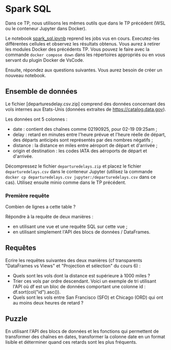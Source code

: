 # Spark SQL

Dans ce TP, nous utilisons les mêmes outils que dans le TP précédent (WSL ou le conteneur Jupyter dans Docker).

Le notebook [spark_sql.ipynb](spark_sql.ipynb) reprend les jobs vus en cours. Executez-les différentes cellules et observez les résultats obtenus. Vous aurez à retirer les modules Docker des précédents TP. Vous pouvez le faire avec la commande `docker compose down` dans les répertoires appropriés ou en vous servant du plugin Docker de VsCode.

Ensuite, répondez aux questions suivantes. Vous aurez besoin de créer un nouveau notebook.

## Ensemble de données

Le fichier [departuresdelay.csv.zip] comprend des données concernant des vols internes aux Etats-Unis (données extraites de https://catalog.data.gov).

Les données ont 5 colonnes :
- date : contient des chaînes comme 02190925, pour 02-19 09:25am ;
- delay : retard en minutes entre l'heure prévue et l'heure réelle de départ, des départs anticipés sont représentés par des nombres négatifs ;
- distance : la distance en miles entre aéroport de départ et d'arrivée ;
- origin et destination : les codes IATA des aéroports de départ et d'arrivée.

Décompressez le fichier `departuredelays.zip` et placez le fichier `departuredelays.csv` dans le conteneur Jupyter (utilisez la commande `docker cp departuredelays.csv jupyter:/departuredelays.csv` dans ce cas). Utilisez ensuite minio comme dans le TP précédent.

### Première requête

Combien de lignes a cette table ?

Répondre à la requête de deux manières :

- en utilisant une vue et une requête SQL sur cette vue ;
- en utilisant simplement l'API des blocs de données / DataFrames.

## Requêtes

Ecrire les requêtes suivantes des deux manières (cf transparents "DataFrames vs Views" et "Projection et sélection" du cours 6) :

- Quels sont les vols dont la distance est supérieure à 1000 miles ?
- Trier ces vols par ordre descendant. Voici un exemple de tri utilisant l'API où df est un bloc de données comportant une colonne id : df.sort(col("id").asc()).
- Quels sont les vols entre San Francisco (SFO) et Chicago (ORD) qui ont au moins deux heures de retard ?

## Puzzle

En utilisant l'API des blocs de données et les fonctions qui permettent de transformer des chaînes en dates, transformer la colonne date en un format lisible et déterminer quand ces retards sont les plus fréquents.